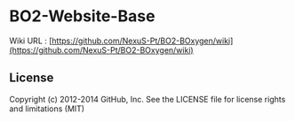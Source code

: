BO2-Website-Base
================

Wiki URL : [https://github.com/NexuS-Pt/BO2-BOxygen/wiki](https://github.com/NexuS-Pt/BO2-BOxygen/wiki)


## License

Copyright (c) 2012-2014 GitHub, Inc. See the LICENSE file for license rights and
limitations (MIT)
